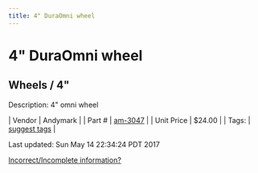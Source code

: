 ```yaml
---
title: 4" DuraOmni wheel
---
```


# 4" DuraOmni wheel
## Wheels / 4"
Description: 	4" omni wheel 

| Vendor | Andymark | 
| Part # | [am-3047](http://www.andymark.com/product-p/am-3047.htm) | 
| Unit Price | $24.00 | 
| Tags: | [suggest tags](https://docs.google.com/forms/d/e/1FAIpQLSeWyY8v3RgOty-MyWmh9U0iivNYN_molChYyS-0U-o-kOAv_g/viewform) | 

Last updated: Sun May 14 22:34:24 PDT 2017

 [Incorrect/Incomplete information?](https://docs.google.com/forms/d/e/1FAIpQLSeWyY8v3RgOty-MyWmh9U0iivNYN_molChYyS-0U-o-kOAv_g/viewform)